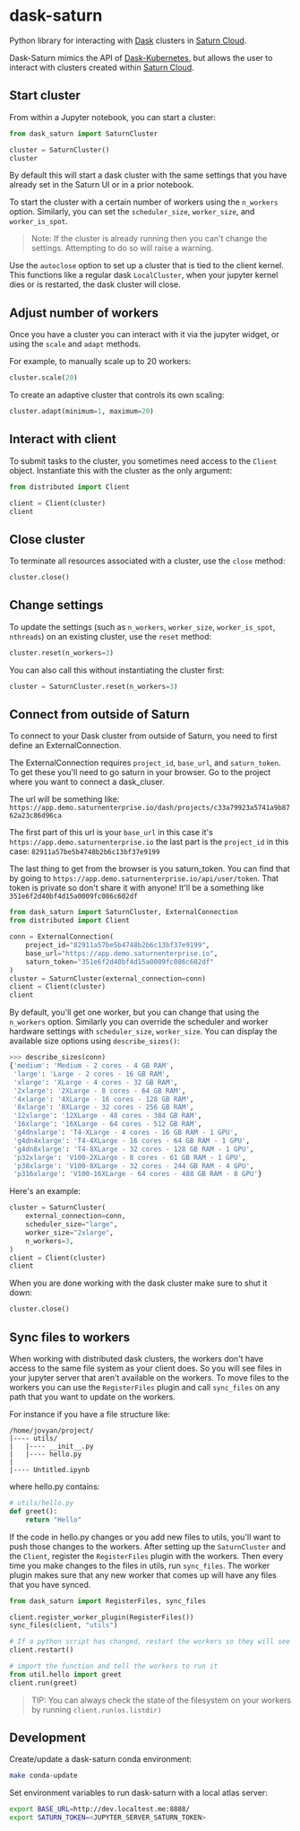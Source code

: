 # dask-saturn
Python library for interacting with [Dask](https://dask.org/) clusters in
[Saturn Cloud](https://www.saturncloud.io/).

Dask-Saturn mimics the API of
[Dask-Kubernetes](https://github.com/dask/dask-kubernetes), but allows the user
to interact with clusters created within
[Saturn Cloud](https://www.saturncloud.io/).

## Start cluster
From within a Jupyter notebook, you can start a cluster:

```python
from dask_saturn import SaturnCluster

cluster = SaturnCluster()
cluster
```

By default this will start a dask cluster with the same settings that you have
already set in the Saturn UI or in a prior notebook.

To start the cluster with a certain number of workers using the `n_workers`
option. Similarly, you can set the `scheduler_size`, `worker_size`, and `worker_is_spot`.

> Note: If the cluster is already running then you can't change the settings.
> Attempting to do so will raise a warning.

Use the `autoclose` option to set up a cluster that is tied to the client
kernel. This functions like a regular dask `LocalCluster`, when your jupyter
kernel dies or is restarted, the dask cluster will close.

## Adjust number of workers
Once you have a cluster you can interact with it via the jupyter
widget, or using the `scale` and `adapt` methods.

For example, to manually scale up to 20 workers:

```python
cluster.scale(20)
```

To create an adaptive cluster that controls its own scaling:

```python
cluster.adapt(minimum=1, maximum=20)
```

## Interact with client
To submit tasks to the cluster, you sometimes need access to the
`Client` object. Instantiate this with the cluster as the only argument:

```python
from distributed import Client

client = Client(cluster)
client
```

## Close cluster

To terminate all resources associated with a cluster, use the
`close` method:

```python
cluster.close()
```

## Change settings

To update the settings (such as `n_workers`, `worker_size`, `worker_is_spot`, `nthreads`) on an existing cluster, use the `reset` method:

```python
cluster.reset(n_workers=3)
```

You can also call this without instantiating the cluster first:

```python
cluster = SaturnCluster.reset(n_workers=3)
```

## Connect from outside of Saturn

To connect to your Dask cluster from outside of Saturn, you need to first define an ExternalConnection.

The ExternalConnection requires `project_id`, `base_url`, and `saturn_token`. To get these you'll need to go saturn in your browser. Go to the project where you want to connect a dask_cluser.

The url will be something like:
`https://app.demo.saturnenterprise.io/dash/projects/c33a79923a5741a9b8762a23c86d96ca`

The first part of this url is your `base_url` in this case it's `https://app.demo.saturnenterprise.io` the last part is the `project_id` in this case: `82911a57be5b4748b2b6c13bf37e9199`

The last thing to get from the browser is you saturn_token. You can find that by going to `https://app.demo.saturnenterprise.io/api/user/token`. That token is private so don't share it with anyone! It'll be a something like `351e6f2d40bf4d15a0009fc086c602df`


```python
from dask_saturn import SaturnCluster, ExternalConnection
from distributed import Client

conn = ExternalConnection(
    project_id="82911a57be5b4748b2b6c13bf37e9199",
    base_url="https://app.demo.saturnenterprise.io",
    saturn_token="351e6f2d40bf4d15a0009fc086c602df"
)
cluster = SaturnCluster(external_connection=conn)
client = Client(cluster)
client
```

By default, you'll get one worker, but you can change that using the `n_workers` option. Similarly you can override the scheduler and worker hardware settings with `scheduler_size`, `worker_size`. You can display the available size options using `describe_sizes()`:

```python
>>> describe_sizes(conn)
{'medium': 'Medium - 2 cores - 4 GB RAM',
 'large': 'Large - 2 cores - 16 GB RAM',
 'xlarge': 'XLarge - 4 cores - 32 GB RAM',
 '2xlarge': '2XLarge - 8 cores - 64 GB RAM',
 '4xlarge': '4XLarge - 16 cores - 128 GB RAM',
 '8xlarge': '8XLarge - 32 cores - 256 GB RAM',
 '12xlarge': '12XLarge - 48 cores - 384 GB RAM',
 '16xlarge': '16XLarge - 64 cores - 512 GB RAM',
 'g4dnxlarge': 'T4-XLarge - 4 cores - 16 GB RAM - 1 GPU',
 'g4dn4xlarge': 'T4-4XLarge - 16 cores - 64 GB RAM - 1 GPU',
 'g4dn8xlarge': 'T4-8XLarge - 32 cores - 128 GB RAM - 1 GPU',
 'p32xlarge': 'V100-2XLarge - 8 cores - 61 GB RAM - 1 GPU',
 'p38xlarge': 'V100-8XLarge - 32 cores - 244 GB RAM - 4 GPU',
 'p316xlarge': 'V100-16XLarge - 64 cores - 488 GB RAM - 8 GPU'}
```

Here's an example:

```python
cluster = SaturnCluster(
    external_connection=conn,
    scheduler_size="large",
    worker_size="2xlarge",
    n_workers=3,
)
client = Client(cluster)
client
```

When you are done working with the dask cluster make sure to shut it down:

```python
cluster.close()
```

## Sync files to workers

When working with distributed dask clusters, the workers don't have access to the same file system as your client does. So you will see files in your jupyter server that aren't available on the workers. To move files to the workers you can use the `RegisterFiles` plugin and call `sync_files` on any path that you want to update on the workers.

For instance if you have a file structure like:
```
/home/jovyan/project/
|---- utils/
|   |---- __init__.py
|   |---- hello.py
|
|---- Untitled.ipynb
```

where hello.py contains:

```python
# utils/hello.py
def greet():
    return "Hello"
```

If the code in hello.py changes or you add new files to utils, you'll want to push those changes to the workers. After setting up the `SaturnCluster` and the `Client`, register the `RegisterFiles` plugin with the workers. Then every time you make changes to the files in utils, run `sync_files`. The worker plugin makes sure that any new worker that comes up will have any files that you have synced.

```python
from dask_saturn import RegisterFiles, sync_files

client.register_worker_plugin(RegisterFiles())
sync_files(client, "utils")

# If a python script has changed, restart the workers so they will see the changes
client.restart()

# import the function and tell the workers to run it
from util.hello import greet
client.run(greet)
```

> TIP: You can always check the state of the filesystem on your workers by running `client.run(os.listdir)`

## Development

Create/update a dask-saturn conda environment:

```sh
make conda-update
```

Set environment variables to run dask-saturn with a local atlas server:

```sh
export BASE_URL=http://dev.localtest.me:8888/
export SATURN_TOKEN=<JUPYTER_SERVER_SATURN_TOKEN>
```
